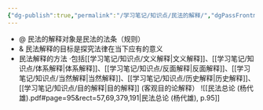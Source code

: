 ```yaml
---
{"dg-publish":true,"permalink":"/学习笔记/知识点/民法的解释/","dgPassFrontmatter":true}
---
```


- @ 民法的解释对象是民法的法条（规则）
- & 民法解释的目标是探究法律在当下应有的意义
- 民法解释的方法
·包括[[学习笔记/知识点/文义解释\|文义解释]]、[[学习笔记/知识点/体系解释\|体系解释]]、[[学习笔记/知识点/反面解释\|反面解释]]、[[学习笔记/知识点/当然解释\|当然解释]]、[[学习笔记/知识点/历史解释\|历史解释]]、[[学习笔记/知识点/目的解释\|目的解释]] (客观目的论解释）
![[民法总论 (杨代雄).pdf#page=95&rect=57,69,379,191|民法总论 (杨代雄), p.95]]

